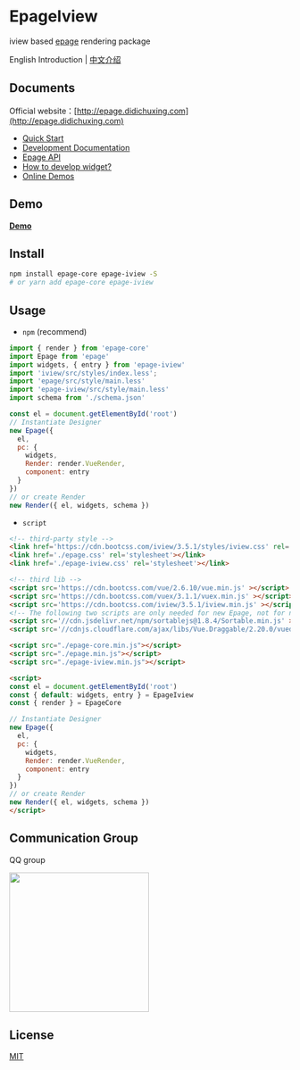 # EpageIview

iview based [epage](https://github.com/didichuxing/epage) rendering package

English Introduction | [中文介绍](./README.md)

## Documents

Official website：[http://epage.didichuxing.com](http://epage.didichuxing.com)

- [Quick Start](http://epage.didichuxing.com/usage/#快速起步)
- [Development Documentation](http://epage.didichuxing.com/developer/)
- [Epage API](http://epage.didichuxing.com/developer/epage.html)
- [How to develop widget?](http://epage.didichuxing.com/developer/widget.html)
- [Online Demos](http://epage.didichuxing.com/examples/)

## Demo

**[Demo](http://epage.didichuxing.com/examples/render.html)**

## Install

```sh
npm install epage-core epage-iview -S
# or yarn add epage-core epage-iview
```

## Usage

-  `npm` (recommend)

```js
import { render } from 'epage-core'
import Epage from 'epage'
import widgets, { entry } from 'epage-iview'
import 'iview/src/styles/index.less';
import 'epage/src/style/main.less'
import 'epage-iview/src/style/main.less'
import schema from './schema.json'

const el = document.getElementById('root')
// Instantiate Designer
new Epage({
  el,
  pc: {
    widgets,
    Render: render.VueRender,
    component: entry
  }
})
// or create Render
new Render({ el, widgets, schema })
```

-  `script`

```html
<!-- third-party style -->
<link href='https://cdn.bootcss.com/iview/3.5.1/styles/iview.css' rel='stylesheet'></link>
<link href='./epage.css' rel='stylesheet'></link>
<link href='./epage-iview.css' rel='stylesheet'></link>

<!-- third lib -->
<script src='https://cdn.bootcss.com/vue/2.6.10/vue.min.js' ></script>
<script src='https://cdn.bootcss.com/vuex/3.1.1/vuex.min.js' ></script>
<script src='https://cdn.bootcss.com/iview/3.5.1/iview.min.js' ></script>
<!-- The following two scripts are only needed for new Epage, not for new Render -->
<script src='//cdn.jsdelivr.net/npm/sortablejs@1.8.4/Sortable.min.js' ></script>
<script src='//cdnjs.cloudflare.com/ajax/libs/Vue.Draggable/2.20.0/vuedraggable.umd.min.js' ></script>

<script src="./epage-core.min.js"></script>
<script src="./epage.min.js"></script>
<script src="./epage-iview.min.js"></script>

<script>
const el = document.getElementById('root')
const { default: widgets, entry } = EpageIview
const { render } = EpageCore

// Instantiate Designer
new Epage({
  el,
  pc: {
    widgets,
    Render: render.VueRender,
    component: entry
  }
})
// or create Render
new Render({ el, widgets, schema })
</script>

```

## Communication Group

QQ group

<img src="https://img-hxy021.didistatic.com/static/star/epage-qrcode-qq.png" width="250">

## License

[MIT](http://opensource.org/licenses/MIT)
